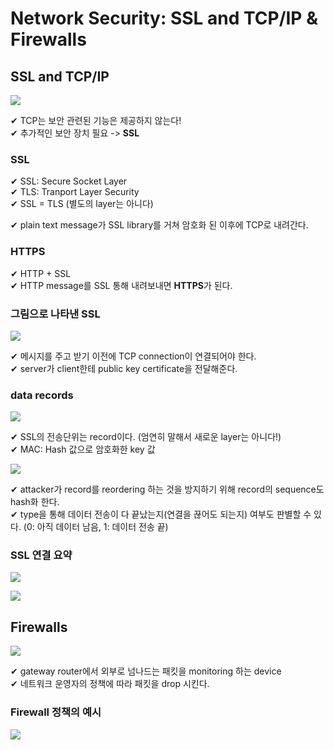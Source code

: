 # Network Security: SSL and TCP/IP & Firewalls

## SSL and TCP/IP

![](assets/10_3.md/2022-11-29-00-41-18.png)

✔ TCP는 보안 관련된 기능은 제공하지 않는다!  
✔ 추가적인 보안 장치 필요 -> **SSL**

### SSL

✔ SSL: Secure Socket Layer  
✔ TLS: Tranport Layer Security  
✔ SSL = TLS (별도의 layer는 아니다)

✔ plain text message가 SSL library를 거쳐 암호화 된 이후에 TCP로 내려간다.

### HTTPS

✔ HTTP + SSL  
✔ HTTP message를 SSL 통해 내려보내면 **HTTPS**가 된다.  

### 그림으로 나타낸 SSL 

![](assets/10_3.md/2022-11-29-00-47-14.png)

✔ 메시지를 주고 받기 이전에 TCP connection이 연결되어야 한다.  
✔ server가 client한테 public key certificate을 전달해준다.  

### data records

![](assets/10_3.md/2022-11-29-00-52-29.png)

✔ SSL의 전송단위는 record이다. (엄연히 말해서 새로운 layer는 아니다!)  
✔ MAC: Hash 값으로 암호화한 key 값  

![](assets/10_3.md/2022-11-29-00-58-33.png)

✔ attacker가 record를 reordering 하는 것을 방지하기 위해 record의 sequence도 hash화 한다.  
✔ type을 통해 데이터 전송이 다 끝났는지(연결을 끊어도 되는지) 여부도 판별할 수 있다. (0: 아직 데이터 남음, 1: 데이터 전송 끝)

### SSL 연결 요약

![](assets/10_3.md/2022-11-29-01-00-39.png)

![](assets/10_3.md/2022-11-29-01-01-39.png)

## Firewalls

![](assets/10_3.md/2022-11-29-01-03-26.png)

✔ gateway router에서 외부로 넘나드는 패킷을 monitoring 하는 device  
✔ 네트워크 운영자의 정책에 따라 패킷을 drop 시킨다.  

### Firewall 정책의 예시

![](assets/10_3.md/2022-11-29-01-04-37.png)


